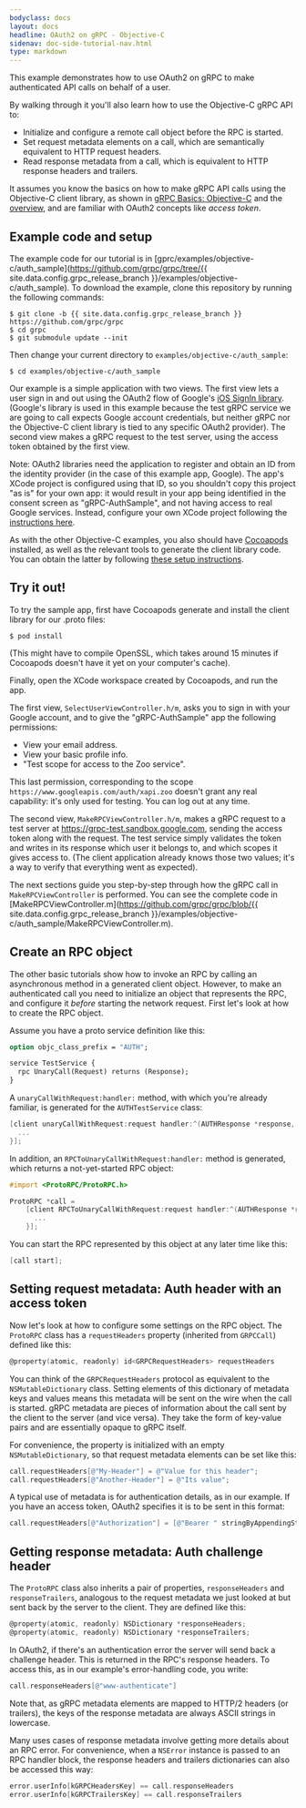 ```yaml
---
bodyclass: docs
layout: docs
headline: OAuth2 on gRPC - Objective-C
sidenav: doc-side-tutorial-nav.html
type: markdown
---
```

<p class="lead">This example demonstrates how to use OAuth2 on gRPC to make authenticated API calls on
behalf of a user.</p>

By walking through it you'll also learn how to use the Objective-C gRPC API to:

- Initialize and configure a remote call object before the RPC is started.
- Set request metadata elements on a call, which are semantically equivalent to HTTP request
headers.
- Read response metadata from a call, which is equivalent to HTTP response headers and trailers.

It assumes you know the basics on how to make gRPC API calls using the Objective-C client library,
as shown in [gRPC Basics: Objective-C](/docs/tutorials/basic/objective-c.html) and the [overview](/docs/index.html),
and are familiar with OAuth2 concepts like _access token_.

<div id="toc"></div>

<a name="setup"></a>

## Example code and setup

The example code for our tutorial is in [gprc/examples/objective-c/auth_sample](https://github.com/grpc/grpc/tree/{{ site.data.config.grpc_release_branch }}/examples/objective-c/auth_sample).
To download the example, clone this repository by running the following commands:

```
$ git clone -b {{ site.data.config.grpc_release_branch }} https://github.com/grpc/grpc
$ cd grpc
$ git submodule update --init
```

Then change your current directory to `examples/objective-c/auth_sample`:

```
$ cd examples/objective-c/auth_sample
```

Our example is a simple application with two views. The first view lets a user sign in and out using
the OAuth2 flow of Google's [iOS SignIn library](https://developers.google.com/identity/sign-in/ios/).
(Google's library is used in this example because the test gRPC service we are going to call expects
Google account credentials, but neither gRPC nor the Objective-C client library is tied to any
specific OAuth2 provider). The second view makes a gRPC request to the test server, using the
access token obtained by the first view.

Note: OAuth2 libraries need the application to register and obtain an ID from the identity provider
(in the case of this example app, Google). The app's XCode project is configured using that ID, so
you shouldn't copy this project "as is" for your own app: it would result in your app being
identified in the consent screen as "gRPC-AuthSample", and not having access to real Google
services. Instead, configure your own XCode project following the [instructions here](https://developers.google.com/identity/sign-in/ios/).

As with the other Objective-C examples, you also should have [Cocoapods](https://cocoapods.org/#install)
installed, as well as the relevant tools to generate the client library code. You can obtain the
latter by following [these setup instructions](https://github.com/grpc/homebrew-grpc).


<a name="try"></a>

## Try it out!

To try the sample app, first have Cocoapods generate and install the client library for our .proto
files:

```
$ pod install
```

(This might have to compile OpenSSL, which takes around 15 minutes if Cocoapods doesn't have it yet
on your computer's cache).

Finally, open the XCode workspace created by Cocoapods, and run the app.

The first view, `SelectUserViewController.h/m`, asks you to sign in with your Google account, and to
give the "gRPC-AuthSample" app the following permissions:

- View your email address.
- View your basic profile info.
- "Test scope for access to the Zoo service".

This last permission, corresponding to the scope `https://www.googleapis.com/auth/xapi.zoo` doesn't
grant any real capability: it's only used for testing. You can log out at any time.

The second view, `MakeRPCViewController.h/m`, makes a gRPC request to a test server at
https://grpc-test.sandbox.google.com, sending the access token along with the request. The test
service simply validates the token and writes in its response which user it belongs to, and which
scopes it gives access to. (The client application already knows those two values; it's a way to
verify that everything went as expected).

The next sections guide you step-by-step through how the gRPC call in `MakeRPCViewController` is
performed. You can see the complete code in [MakeRPCViewController.m](https://github.com/grpc/grpc/blob/{{ site.data.config.grpc_release_branch }}/examples/objective-c/auth_sample/MakeRPCViewController.m).

<a name="rpc-object"></a>

## Create an RPC object

The other basic tutorials show how to invoke an RPC by calling an asynchronous method in a generated
client object. However, to make an authenticated call you need to initialize an object that represents the RPC, and configure it
_before_ starting the network request. First let's look at how to create the RPC object.

Assume you have a proto service definition like this:

```protobuf
option objc_class_prefix = "AUTH";

service TestService {
  rpc UnaryCall(Request) returns (Response);
}
```

A `unaryCallWithRequest:handler:` method, with which you're already familiar, is generated for the
`AUTHTestService` class:

```objective-c
[client unaryCallWithRequest:request handler:^(AUTHResponse *response, NSError *error) {
  ...
}];
```

In addition, an `RPCToUnaryCallWithRequest:handler:` method is generated, which returns a
not-yet-started RPC object:

```objective-c
#import <ProtoRPC/ProtoRPC.h>

ProtoRPC *call =
    [client RPCToUnaryCallWithRequest:request handler:^(AUTHResponse *response, NSError *error) {
      ...
    }];
```

You can start the RPC represented by this object at any later time like this:

```objective-c
[call start];
```
<a name="request-metadata"></a>

## Setting request metadata: Auth header with an access token

Now let's look at how to configure some settings on the RPC object. The `ProtoRPC` class has a `requestHeaders`
property (inherited from `GRPCCall`) defined like this:

```objective-c
@property(atomic, readonly) id<GRPCRequestHeaders> requestHeaders
```

You can think of the `GRPCRequestHeaders` protocol as equivalent to the `NSMutableDictionary` class. Setting
elements of this dictionary of metadata keys and values means this metadata will be sent on the wire when the call
is started. gRPC metadata are pieces of information about the call sent by the client to the server
(and vice versa). They take the form of key-value pairs and are essentially opaque to gRPC itself.

For convenience, the property is initialized with an empty `NSMutableDictionary`, so that request
metadata elements can be set like this:

```objective-c
call.requestHeaders[@"My-Header"] = @"Value for this header";
call.requestHeaders[@"Another-Header"] = @"Its value";
```

A typical use of metadata is for authentication details, as in our example. If you have an access token, OAuth2 specifies it is to be sent in this format:

```objective-c
call.requestHeaders[@"Authorization"] = [@"Bearer " stringByAppendingString:accessToken];
```

<a name="response-metadata"></a>

## Getting response metadata: Auth challenge header

The `ProtoRPC` class also inherits a pair of properties, `responseHeaders` and `responseTrailers`, analogous to the
request metadata we just looked at but sent back by the server to the client. They are defined like this:

```objective-c
@property(atomic, readonly) NSDictionary *responseHeaders;
@property(atomic, readonly) NSDictionary *responseTrailers;
```

In OAuth2, if there's an authentication error the server will send back a challenge header. This is returned in the RPC's response headers. To access this, as in our example's error-handling code, you write:

```objective-c
call.responseHeaders[@"www-authenticate"]
```

Note that, as gRPC metadata elements are mapped to HTTP/2 headers (or trailers), the keys of the
response metadata are always ASCII strings in lowercase.

Many uses cases of response metadata involve getting more details about an RPC error. For convenience,
when a `NSError` instance is passed to an RPC handler block, the response headers and trailers dictionaries can
also be accessed this way:

```objective-c
error.userInfo[kGRPCHeadersKey] == call.responseHeaders
error.userInfo[kGRPCTrailersKey] == call.responseTrailers
```

